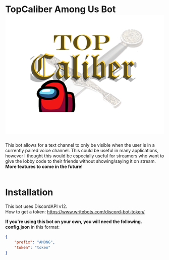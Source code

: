 TopCaliber Among Us Bot
![TC Among Us Logo](https://github.com/BSweet16/Among-Us-Bot/blob/master/assets/AmongUsBot.png)
====================
This bot allows for a text channel to only be visible when the user is in a currently paired voice channel. This could be useful in many applications, however I thought this would be especially useful for streamers who want to give the lobby code to their friends without showing/saying it on stream.<br/>
**More features to come in the future!**<br/><br/>


Installation
====================
This bot uses DiscordAPI v12.<br/>
How to get a token: https://www.writebots.com/discord-bot-token/<br/>

__If you're using this bot on your own, you will need the following.__<br/>
__config.json__ in this format:<br/>
```json
{
	"prefix": "AMONG",
	"token": "token"
}
```
